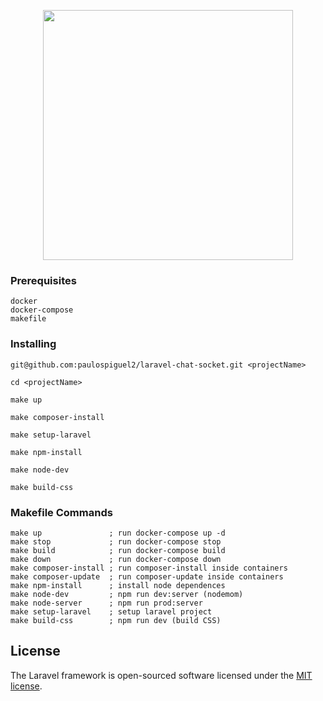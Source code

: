 <p align="center"><a href="https://laravel.com" target="_blank"><img src="https://raw.githubusercontent.com/laravel/art/master/logo-lockup/5%20SVG/2%20CMYK/1%20Full%20Color/laravel-logolockup-cmyk-red.svg" width="400"></a></p>

### Prerequisites

```
docker
docker-compose
makefile
```

### Installing

```
git@github.com:paulospiguel2/laravel-chat-socket.git <projectName>
```

```
cd <projectName>
```

```
make up
```

```
make composer-install
```

```
make setup-laravel
```

```
make npm-install
```

```
make node-dev
```

```
make build-css
```

### Makefile Commands

```
make up               ; run docker-compose up -d
make stop             ; run docker-compose stop
make build            ; run docker-compose build
make down             ; run docker-compose down
make composer-install ; run composer-install inside containers
make composer-update  ; run composer-update inside containers
make npm-install      ; install node dependences
make node-dev         ; npm run dev:server (nodemom)
make node-server      ; npm run prod:server
make setup-laravel    ; setup laravel project
make build-css        ; npm run dev (build CSS)

```

## License

The Laravel framework is open-sourced software licensed under the [MIT license](https://opensource.org/licenses/MIT).
